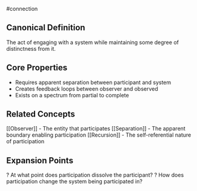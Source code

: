 
#connection

## Canonical Definition
The act of engaging with a system while maintaining some degree of distinctness from it.

## Core Properties
- Requires apparent separation between participant and system
- Creates feedback loops between observer and observed
- Exists on a spectrum from partial to complete

## Related Concepts
[[Observer]] - The entity that participates
[[Separation]] - The apparent boundary enabling participation
[[Recursion]] - The self-referential nature of participation

## Expansion Points
? At what point does participation dissolve the participant?
? How does participation change the system being participated in?